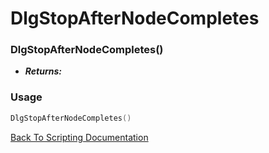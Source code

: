 # DlgStopAfterNodeCompletes

### DlgStopAfterNodeCompletes()
- ***Returns:*** 

### Usage

```Lua
DlgStopAfterNodeCompletes()
```


[Back To Scripting Documentation](../README.md)

